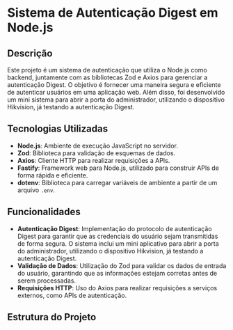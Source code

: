 # Sistema de Autenticação Digest em Node.js

## Descrição

Este projeto é um sistema de autenticação que utiliza o Node.js como backend, juntamente com as bibliotecas Zod e Axios para gerenciar a autenticação Digest. O objetivo é fornecer uma maneira segura e eficiente de autenticar usuários em uma aplicação web. Além disso, foi desenvolvido um mini sistema para abrir a porta do administrador, utilizando o dispositivo Hikvision, já testando a autenticação Digest.

## Tecnologias Utilizadas

- **Node.js**: Ambiente de execução JavaScript no servidor.
- **Zod**: Biblioteca para validação de esquemas de dados.
- **Axios**: Cliente HTTP para realizar requisições a APIs.
- **Fastify**: Framework web para Node.js, utilizado para construir APIs de forma rápida e eficiente.
- **dotenv**: Biblioteca para carregar variáveis de ambiente a partir de um arquivo `.env`.

## Funcionalidades

- **Autenticação Digest**: Implementação do protocolo de autenticação Digest para garantir que as credenciais do usuário sejam transmitidas de forma segura. O sistema inclui um mini aplicativo para abrir a porta do administrador, utilizando o dispositivo Hikvision, já testando a autenticação Digest.
- **Validação de Dados**: Utilização do Zod para validar os dados de entrada do usuário, garantindo que as informações estejam corretas antes de serem processadas.
- **Requisições HTTP**: Uso do Axios para realizar requisições a serviços externos, como APIs de autenticação.

## Estrutura do Projeto